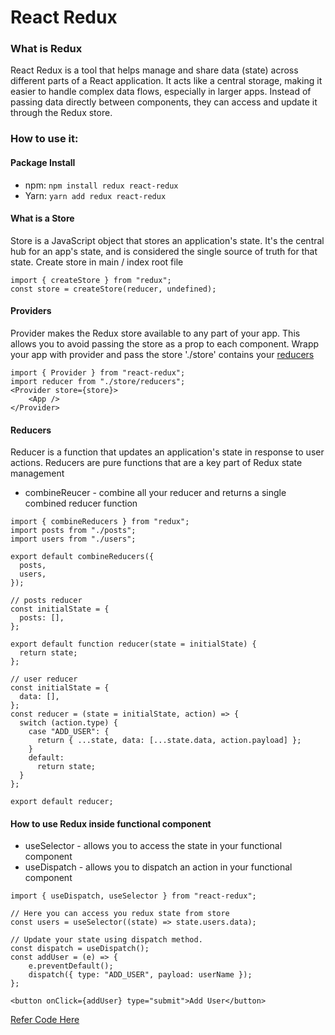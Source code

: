 # React Redux 

### What is Redux
React Redux is a tool that helps manage and share data (state) across different parts of a React application. It acts like a central storage, making it easier to handle complex data flows, especially in larger apps. Instead of passing data directly between components, they can access and update it through the Redux store. 

### How to use it:
#### Package Install
- npm: `npm install redux react-redux`
- Yarn: `yarn add redux react-redux`

#### What is a Store
Store is a JavaScript object that stores an application's state. It's the central hub for an app's state, and is considered the single source of truth for that state.
Create store in main / index root file
```
import { createStore } from "redux";
const store = createStore(reducer, undefined);
```
#### Providers
Provider makes the Redux store available to any part of your app. This allows you to avoid passing the store as a prop to each component. 
Wrapp your app with provider and pass the store
'./store' contains your [reducers](#reducerseducers)
```
import { Provider } from "react-redux";
import reducer from "./store/reducers";
<Provider store={store}>
    <App />
</Provider>
```
#### Reducers
Reducer is a function that updates an application's state in response to user actions. Reducers are pure functions that are a key part of Redux state management
- combineReucer -  combine all your reducer and returns a single combined reducer function
```
import { combineReducers } from "redux";
import posts from "./posts";
import users from "./users";

export default combineReducers({
  posts,
  users,
});

// posts reducer
const initialState = {
  posts: [],
};

export default function reducer(state = initialState) {
  return state;
};

// user reducer
const initialState = {
  data: [],
};
const reducer = (state = initialState, action) => {
  switch (action.type) {
    case "ADD_USER": {
      return { ...state, data: [...state.data, action.payload] };
    }
    default:
      return state;
  }
};

export default reducer;

```

#### How to use Redux inside functional component
- useSelector - allows you to access the state in your functional component
- useDispatch - allows you to dispatch an action in your functional component

```
import { useDispatch, useSelector } from "react-redux";

// Here you can access you redux state from store
const users = useSelector((state) => state.users.data);

// Update your state using dispatch method.
const dispatch = useDispatch();
const addUser = (e) => {
    e.preventDefault();
    dispatch({ type: "ADD_USER", payload: userName });
};

<button onClick={addUser} type="submit">Add User</button>

```

[Refer Code Here](./index.jsx)